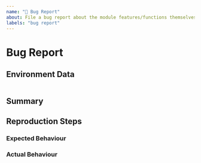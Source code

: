 ```yaml
---
name: "🐛 Bug Report"
about: File a bug report about the module features/functions themselves.
labels: "bug report"
---
```


# Bug Report

## Environment Data

<!--
    Execute these commands and paste the results into the below code block:

        $PSVersionTable
        Get-Module -Name PSWordCloud -ListAvailable
-->

```none

```

## Summary

<!-- A clear and concise 1-2 line summary of the problems you're encountering. -->

## Reproduction Steps

<!-- Describe the problem you're having, and what you're doing that seems to be triggering it. -->

### Expected Behaviour

<!-- Describe / give examples of the behavior you expected. -->

### Actual Behaviour

<!-- Describe / give examples of the actual behaviour that occurred. -->
